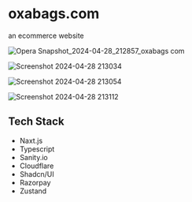 # oxabags.com

an ecommerce website

![Opera Snapshot_2024-04-28_212857_oxabags com](https://github.com/AmanVarshney01/oxabags/assets/45312299/3b345a40-c20c-471a-b9fd-f68ea58b5aad)

![Screenshot 2024-04-28 213034](https://github.com/AmanVarshney01/oxabags/assets/45312299/ea85b9c5-4f12-4a92-a126-22c8f0c3da45)

![Screenshot 2024-04-28 213054](https://github.com/AmanVarshney01/oxabags/assets/45312299/6289e16f-9baf-469f-be17-1f8ab176709e)

![Screenshot 2024-04-28 213112](https://github.com/AmanVarshney01/oxabags/assets/45312299/0b054ae0-a170-4bb2-bd29-d493027c8f54)

## Tech Stack
- Naxt.js
- Typescript
- Sanity.io
- Cloudflare
- Shadcn/UI
- Razorpay
- Zustand
